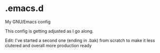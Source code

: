# .emacs.d
My GNU/Emacs config

This config is getting adjusted as I go along.

Edit: I've started a second one (ending in .bak) from scratch to make it less clutered and overall more production ready
